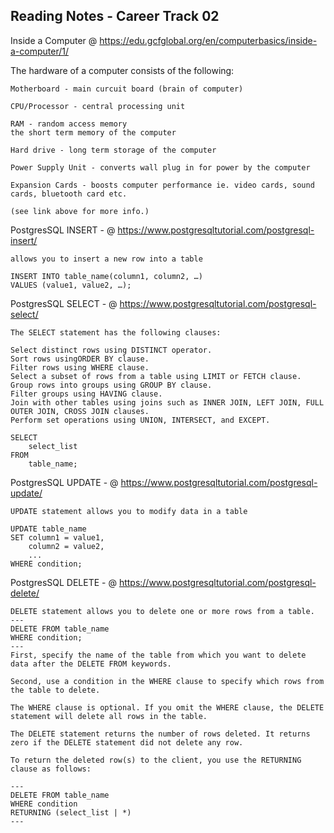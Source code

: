 Reading Notes - Career Track 02
---

Inside a Computer
@ https://edu.gcfglobal.org/en/computerbasics/inside-a-computer/1/

The hardware of a computer consists of the following: 

    Motherboard - main curcuit board (brain of computer)

    CPU/Processor - central processing unit

    RAM - random access memory 
    the short term memory of the computer

    Hard drive - long term storage of the computer

    Power Supply Unit - converts wall plug in for power by the computer

    Expansion Cards - boosts computer performance ie. video cards, sound cards, bluetooth card etc. 

    (see link above for more info.)

PostgresSQL INSERT -
    @ https://www.postgresqltutorial.com/postgresql-insert/

    allows you to insert a new row into a table

    INSERT INTO table_name(column1, column2, …)
    VALUES (value1, value2, …);

PostgresSQL SELECT -
    @ https://www.postgresqltutorial.com/postgresql-select/

    The SELECT statement has the following clauses:

    Select distinct rows using DISTINCT operator.
    Sort rows usingORDER BY clause.
    Filter rows using WHERE clause.
    Select a subset of rows from a table using LIMIT or FETCH clause.
    Group rows into groups using GROUP BY clause.
    Filter groups using HAVING clause.
    Join with other tables using joins such as INNER JOIN, LEFT JOIN, FULL OUTER JOIN, CROSS JOIN clauses.
    Perform set operations using UNION, INTERSECT, and EXCEPT.

    SELECT
        select_list
    FROM
        table_name;

PostgresSQL UPDATE -
    @ https://www.postgresqltutorial.com/postgresql-update/

    UPDATE statement allows you to modify data in a table

    UPDATE table_name
    SET column1 = value1,
        column2 = value2,
        ...
    WHERE condition;


PostgresSQL DELETE -
    @ https://www.postgresqltutorial.com/postgresql-delete/

    DELETE statement allows you to delete one or more rows from a table.
    ---
    DELETE FROM table_name
    WHERE condition;
    ---
    First, specify the name of the table from which you want to delete data after the DELETE FROM keywords.

    Second, use a condition in the WHERE clause to specify which rows from the table to delete.

    The WHERE clause is optional. If you omit the WHERE clause, the DELETE statement will delete all rows in the table.

    The DELETE statement returns the number of rows deleted. It returns zero if the DELETE statement did not delete any row.

    To return the deleted row(s) to the client, you use the RETURNING clause as follows:

    ---
    DELETE FROM table_name
    WHERE condition
    RETURNING (select_list | *)
    ---
    